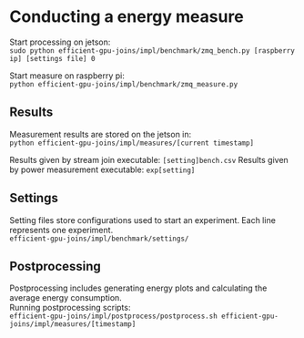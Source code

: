 # Conducting a energy measure

Start processing on jetson:<br>
```sudo python efficient-gpu-joins/impl/benchmark/zmq_bench.py [raspberry ip] [settings file] 0```

Start measure on raspberry pi:<br>
```python efficient-gpu-joins/impl/benchmark/zmq_measure.py```

## Results
Measurement results are stored on the jetson in:<br>
```python efficient-gpu-joins/impl/measures/[current timestamp]```

Results given by stream join executable: ```[setting]bench.csv```
Results given by power measurement executable: ```exp[setting]```

## Settings
Setting files store configurations used to start an experiment. Each line represents one experiment.<br>
```efficient-gpu-joins/impl/benchmark/settings/```

## Postprocessing
Postprocessing includes generating energy plots and calculating the average energy consumption.<br>
Running postprocessing scripts:<br>
```efficient-gpu-joins/impl/postprocess/postprocess.sh efficient-gpu-joins/impl/measures/[timestamp]```
